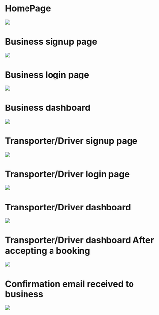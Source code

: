 # HomePage

<img src="./readme_assets/1.png">

# Business signup page

<img src="./readme_assets/biz-1.png">

# Business login page

<img src="./readme_assets/biz-2.png">

# Business dashboard

<img src="./readme_assets/biz-3.png">

# Transporter/Driver signup page

<img src="./readme_assets/transport-1.png">

# Transporter/Driver login page

<img src="./readme_assets/transport-2.png">

# Transporter/Driver dashboard

<img src="./readme_assets/transport-3.png">

# Transporter/Driver dashboard After accepting a booking

<img src="./readme_assets/transport-4.png">

# Confirmation email received to business

<img src="./readme_assets/email.png">




